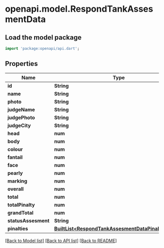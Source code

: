 # openapi.model.RespondTankAssesmentData

## Load the model package
```dart
import 'package:openapi/api.dart';
```

## Properties
Name | Type | Description | Notes
------------ | ------------- | ------------- | -------------
**id** | **String** |  | [optional] 
**name** | **String** |  | [optional] 
**photo** | **String** |  | [optional] 
**judgeName** | **String** |  | [optional] 
**judgePhoto** | **String** |  | [optional] 
**judgeCity** | **String** |  | [optional] 
**head** | **num** |  | [optional] 
**body** | **num** |  | [optional] 
**colour** | **num** |  | [optional] 
**fantail** | **num** |  | [optional] 
**face** | **num** |  | [optional] 
**pearly** | **num** |  | [optional] 
**marking** | **num** |  | [optional] 
**overall** | **num** |  | [optional] 
**total** | **num** |  | [optional] 
**totalPinalty** | **num** |  | [optional] 
**grandTotal** | **num** |  | [optional] 
**statusAssesment** | **String** |  | [optional] 
**pinalties** | [**BuiltList&lt;RespondTankAssesmentDataPinaltiesInner&gt;**](RespondTankAssesmentDataPinaltiesInner.md) |  | [optional] 

[[Back to Model list]](../README.md#documentation-for-models) [[Back to API list]](../README.md#documentation-for-api-endpoints) [[Back to README]](../README.md)


